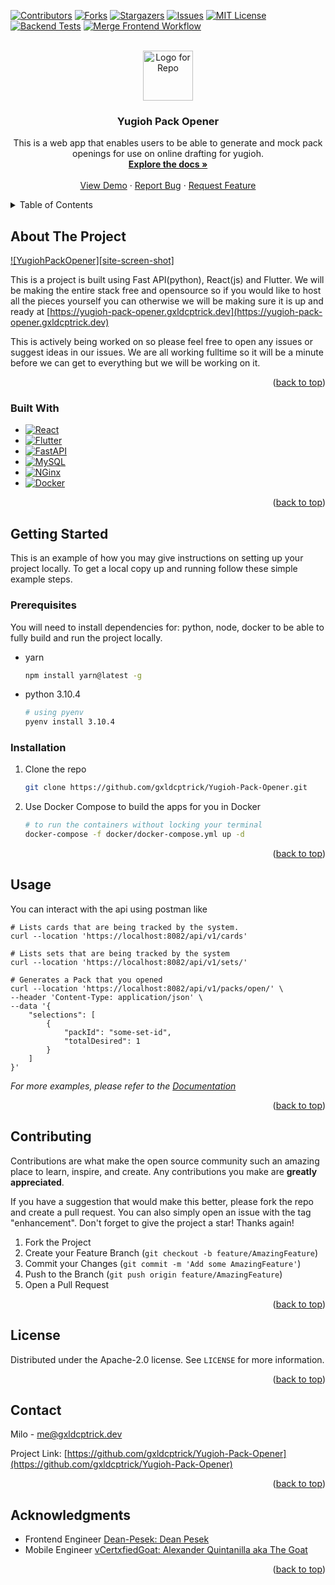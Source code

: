 <!-- Improved compatibility of back to top link: See: https://github.com/othneildrew/Best-README-Template/pull/73 -->
<a name="readme-top"></a>
<!--
*** Thanks for checking out the Best-README-Template. If you have a suggestion
*** that would make this better, please fork the repo and create a pull request
*** or simply open an issue with the tag "enhancement".
*** Don't forget to give the project a star!
*** Thanks again! Now go create something AMAZING! :D
-->



<!-- PROJECT SHIELDS -->
<!--
*** I'm using markdown "reference style" links for readability.
*** Reference links are enclosed in brackets [ ] instead of parentheses ( ).
*** See the bottom of this document for the declaration of the reference variables
*** for contributors-url, forks-url, etc. This is an optional, concise syntax you may use.
*** https://www.markdownguide.org/basic-syntax/#reference-style-links
-->
[![Contributors][contributors-shield]][contributors-url]
[![Forks][forks-shield]][forks-url]
[![Stargazers][stars-shield]][stars-url]
[![Issues][issues-shield]][issues-url]
[![MIT License][license-shield]][license-url]
[![Backend Tests](https://github.com/gxldCptRick/Yugioh-Pack-Opener/actions/workflows/merges-backend.yaml/badge.svg)](https://github.com/gxldCptRick/Yugioh-Pack-Opener/actions/workflows/merges-backend.yaml)
[![Merge Frontend Workflow](https://github.com/gxldCptRick/Yugioh-Pack-Opener/actions/workflows/merges-frontend.yaml/badge.svg)](https://github.com/gxldCptRick/Yugioh-Pack-Opener/actions/workflows/merges-frontend.yaml)



<!-- PROJECT LOGO -->
<br />
<div align="center">
  <a href="https://github.com/gxldcptrick/Yugioh-Pack-Opener">
    <img src="images/logo.png" alt="Logo for Repo" width="80" height="80">
  </a>

<h3 align="center">Yugioh Pack Opener</h3>

  <p align="center">
    This is a web app that enables users to be able to generate and mock pack openings for use on online drafting for yugioh.
    <br />
    <a href="https://github.com/gxldcptrick/Yugioh-Pack-Opener/wiki"><strong>Explore the docs »</strong></a>
    <br />
    <br />
    <a href="https://yugioh-pack-opener.gxldcptrick.dev">View Demo</a>
    ·
    <a href="https://github.com/gxldCptRick/Yugioh-Pack-Opener/issues/new?assignees=&labels=bug%2C+enhancement%2C+help+wanted&projects=&template=bug_report.md&title=%5BBUG%5D">Report Bug</a>
    ·
    <a href="https://github.com/gxldCptRick/Yugioh-Pack-Opener/issues?q=is%3Aopen+is%3Aissue+label%3Aenhancement">Request Feature</a>
  </p>
</div>



<!-- TABLE OF CONTENTS -->
<details>
  <summary>Table of Contents</summary>
  <ol>
    <li>
      <a href="#about-the-project">About The Project</a>
      <ul>
        <li><a href="#built-with">Built With</a></li>
      </ul>
    </li>
    <li>
      <a href="#getting-started">Getting Started</a>
      <ul>
        <li><a href="#prerequisites">Prerequisites</a></li>
        <li><a href="#installation">Installation</a></li>
      </ul>
    </li>
    <li><a href="#usage">Usage</a></li>
    <li><a href="#contributing">Contributing</a></li>
    <li><a href="#license">License</a></li>
    <li><a href="#contact">Contact</a></li>
    <li><a href="#acknowledgments">Acknowledgments</a></li>
  </ol>
</details>



<!-- ABOUT THE PROJECT -->
## About The Project

[![YugiohPackOpener][site-screen-shot]](https://yugioh-pack-opener.gxldcptrick.dev)

This is a project is built using Fast API(python), React(js) and Flutter. We will be making the entire stack free and opensource so if you would like to host all the pieces yourself you can otherwise we will be making sure it is up and ready at [https://yugioh-pack-opener.gxldcptrick.dev](https://yugioh-pack-opener.gxldcptrick.dev)

This is actively being worked on so please feel free to open any issues or suggest ideas in our issues. We are all working fulltime so it will be a minute before we can get to everything but we will be working on it.


<p align="right">(<a href="#readme-top">back to top</a>)</p>



### Built With

* [![React][React.js]][React-url]
* [![Flutter][Flutter.dev]][Flutter-url]
* [![FastAPI][FastAPI.dev]][Fast-url]
* [![MySQL][MySQL.com]][MySQL-url]
* [![NGinx][nginx.com]][nginx-url]
* [![Docker][docker.com]][docker-url]

<p align="right">(<a href="#readme-top">back to top</a>)</p>



<!-- GETTING STARTED -->
## Getting Started

This is an example of how you may give instructions on setting up your project locally.
To get a local copy up and running follow these simple example steps.

### Prerequisites

You will need to install dependencies for: python, node, docker to be able to fully build and run the project locally.
* yarn
  ```sh
  npm install yarn@latest -g
  ```
* python 3.10.4
  ```sh
  # using pyenv
  pyenv install 3.10.4
  ```

### Installation
1. Clone the repo
   ```sh
   git clone https://github.com/gxldcptrick/Yugioh-Pack-Opener.git
   ```
2. Use Docker Compose to build the apps for you in Docker
   ```sh
   # to run the containers without locking your terminal
   docker-compose -f docker/docker-compose.yml up -d 
   ```

<p align="right">(<a href="#readme-top">back to top</a>)</p>



<!-- USAGE EXAMPLES -->
## Usage

You can interact with the api using postman like
```
# Lists cards that are being tracked by the system.
curl --location 'https://localhost:8082/api/v1/cards'

# Lists sets that are being tracked by the system
curl --location 'https://localhost:8082/api/v1/sets/'

# Generates a Pack that you opened
curl --location 'https://localhost:8082/api/v1/packs/open/' \
--header 'Content-Type: application/json' \
--data '{
    "selections": [
        {
            "packId": "some-set-id",
            "totalDesired": 1 
        }
    ]
}'
```

_For more examples, please refer to the [Documentation](https://github.com/gxldcptrick/Yugioh-Pack-Opener/wiki)_

<p align="right">(<a href="#readme-top">back to top</a>)</p>


<!-- CONTRIBUTING -->
## Contributing

Contributions are what make the open source community such an amazing place to learn, inspire, and create. Any contributions you make are **greatly appreciated**.

If you have a suggestion that would make this better, please fork the repo and create a pull request. You can also simply open an issue with the tag "enhancement".
Don't forget to give the project a star! Thanks again!

1. Fork the Project
2. Create your Feature Branch (`git checkout -b feature/AmazingFeature`)
3. Commit your Changes (`git commit -m 'Add some AmazingFeature'`)
4. Push to the Branch (`git push origin feature/AmazingFeature`)
5. Open a Pull Request

<p align="right">(<a href="#readme-top">back to top</a>)</p>



<!-- LICENSE -->
## License

Distributed under the Apache-2.0 license. See `LICENSE` for more information.

<p align="right">(<a href="#readme-top">back to top</a>)</p>



<!-- CONTACT -->
## Contact

Milo - me@gxldcptrick.dev

Project Link: [https://github.com/gxldcptrick/Yugioh-Pack-Opener](https://github.com/gxldcptrick/Yugioh-Pack-Opener)

<p align="right">(<a href="#readme-top">back to top</a>)</p>



<!-- ACKNOWLEDGMENTS -->
## Acknowledgments

* Frontend Engineer [Dean-Pesek: Dean Pesek](https://github.com/Dean-Pesek)
* Mobile Engineer [vCertxfiedGoat: Alexander Quintanilla aka The Goat](https://github.com/vCertxfiedGoat)

<p align="right">(<a href="#readme-top">back to top</a>)</p>



<!-- MARKDOWN LINKS & IMAGES -->
<!-- https://www.markdownguide.org/basic-syntax/#reference-style-links -->
[contributors-shield]: https://img.shields.io/github/contributors/gxldcptrick/Yugioh-Pack-Opener.svg?style=for-the-badge
[contributors-url]: https://github.com/gxldcptrick/Yugioh-Pack-Opener/graphs/contributors
[forks-shield]: https://img.shields.io/github/forks/gxldcptrick/Yugioh-Pack-Opener.svg?style=for-the-badge
[forks-url]: https://github.com/gxldcptrick/Yugioh-Pack-Opener/network/members
[stars-shield]: https://img.shields.io/github/stars/gxldcptrick/Yugioh-Pack-Opener.svg?style=for-the-badge
[stars-url]: https://github.com/gxldcptrick/Yugioh-Pack-Opener/stargazers
[issues-shield]: https://img.shields.io/github/issues/gxldcptrick/Yugioh-Pack-Opener.svg?style=for-the-badge
[issues-url]: https://github.com/gxldcptrick/Yugioh-Pack-Opener/issues
[license-shield]: https://img.shields.io/github/license/gxldcptrick/Yugioh-Pack-Opener.svg?style=for-the-badge
[license-url]: https://github.com/gxldcptrick/Yugioh-Pack-Opener/blob/master/LICENSE.txt
[product-screenshot]: images/screenshot.png
[React.js]: https://img.shields.io/badge/React-20232A?style=for-the-badge&logo=react&logoColor=61DAFB
[React-url]: https://reactjs.org/
[Flutter.dev]: https://img.shields.io/badge/Flutter-02569B?style=for-the-badge&logo=flutter&logoColor=white
[Flutter-url]: https://flutter.dev/
[FastAPI.dev]: https://img.shields.io/badge/fastapi-000000?style=for-the-badge&logo=fastapi&logoColor=white 
[Fast-url]: https://fastapi.tiangolo.com/
[nginx.com]: https://img.shields.io/badge/nginx-009639?style=for-the-badge&logo=nginx&logoColor=white
[nginx-url]: https://www.nginx.com/
[MySQL.com]: https://img.shields.io/badge/MySQL-005C84?style=for-the-badge&logo=mysql&logoColor=white
[MySQL-url]: https://www.mysql.com/
[screen-shot-url]: images/screenshot.jpg
[docker.com]: https://img.shields.io/badge/docker-2496ED?style=for-the-badge&logo=docker&logoColor=white
[docker-url]: https://www.docker.com/
